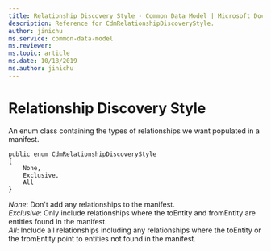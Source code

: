 ```yaml
---
title: Relationship Discovery Style - Common Data Model | Microsoft Docs
description: Reference for CdmRelationshipDiscoveryStyle.
author: jinichu
ms.service: common-data-model
ms.reviewer: 
ms.topic: article
ms.date: 10/18/2019
ms.author: jinichu
---
```


# Relationship Discovery Style

An enum class containing the types of relationships we want populated in a manifest.

```
public enum CdmRelationshipDiscoveryStyle
{
    None,       
    Exclusive,       
    All         
}               
```

*None*: Don't add any relationships to the manifest.<br/>
*Exclusive*: Only include relationships where the toEntity and fromEntity are entities found in the manifest.<br/>
*All*: Include all relationships including any relationships where the toEntity or the fromEntity point to entities not found in the manifest.